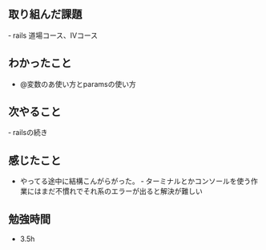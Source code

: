 
## 取り組んだ課題
‐ rails 道場コース、Ⅳコース

## わかったこと
- @変数のあ使い方とparamsの使い方

## 次やること
‐ railsの続き

## 感じたこと
- やってる途中に結構こんがらがった。
‐ ターミナルとかコンソールを使う作業にはまだ不慣れでそれ系のエラーが出ると解決が難しい

## 勉強時間
- 3.5h
